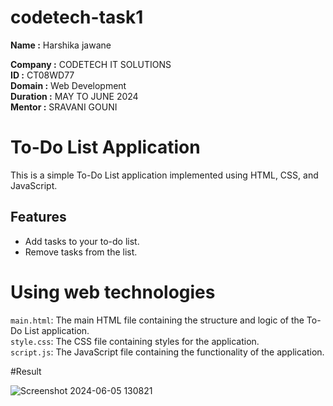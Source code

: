 # codetech-task1

**Name :** Harshika jawane <br>

**Company :** CODETECH IT SOLUTIONS <br>
**ID :** CT08WD77 <br>
**Domain :** Web Development <br>
**Duration :** MAY TO JUNE 2024 <br>
**Mentor :** SRAVANI GOUNI <br>

# To-Do List Application

This is a simple To-Do List application implemented using HTML, CSS, and JavaScript.

## Features

- Add tasks to your to-do list.
- Remove tasks from the list.
  
 # Using web technologies
  
 `main.html`: The main HTML file containing the structure and logic of the To-Do List application.<br>
 `style.css`: The CSS file containing styles for the application.<br>
 `script.js`: The JavaScript file containing the functionality of the application.
 
 #Result 



![Screenshot 2024-06-05 130821](https://github.com/Harshikajawane/codetech-task1/assets/154118873/04e511ef-10e7-4abd-bf5f-ce0f0173304c)
